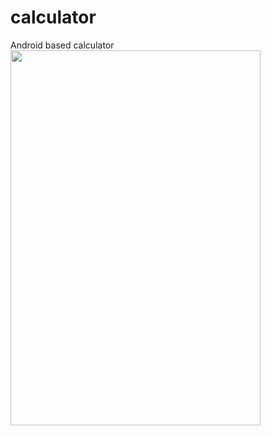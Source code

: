 # calculator
Android based calculator<br>
<img src="images/screenshot1.jpeg" height="600" width="400">
